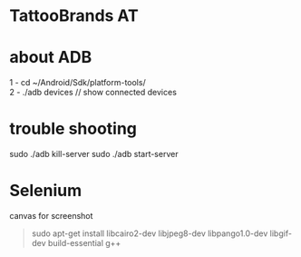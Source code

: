 # TattooBrands AT

# about ADB
1 - cd ~/Android/Sdk/platform-tools/  
2 - ./adb devices // show connected devices

# trouble shooting
sudo ./adb kill-server
sudo ./adb start-server

# Selenium
canvas for screenshot
> sudo apt-get install libcairo2-dev libjpeg8-dev libpango1.0-dev libgif-dev build-essential g++
